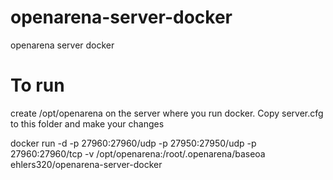 # openarena-server-docker
openarena server docker

# To run

create /opt/openarena on the server where you run docker. Copy server.cfg to this folder and make your changes


docker run -d -p 27960:27960/udp -p 27950:27950/udp -p 27960:27960/tcp -v /opt/openarena:/root/.openarena/baseoa ehlers320/openarena-server-docker


